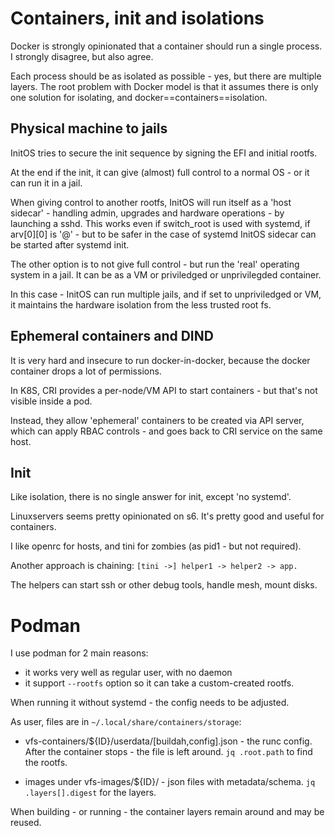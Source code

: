 # Containers, init and isolations

Docker is strongly opinionated that a container should run a single process. I strongly disagree, but also agree.

Each process should be as isolated as possible - yes,
but there are multiple layers. The root problem with
Docker model is that it assumes there is only one solution for isolating, and docker==containers==isolation.

## Physical machine to jails

InitOS tries to secure the init sequence by signing
the EFI and initial rootfs. 

At the end if the init, it can give (almost) full control to a normal OS - or it can run it in a jail.

When giving control to another rootfs, InitOS will 
run itself as a 'host sidecar' - handling admin, upgrades and hardware operations - by launching
a sshd. This works even if switch_root is used with 
systemd, if arv[0][0] is '@' - but to be safer in the 
case of systemd InitOS sidecar can be started after
systemd init.

The other option is to not give full control - but run
the 'real' operating system in a jail. It can be 
as a VM or priviledged or unprivilegded container.

In this case - InitOS can run multiple jails, and if 
set to unpriviledged or VM, it maintains the hardware
isolation from the less trusted root fs.

## Ephemeral containers and DIND

It is very hard and insecure to run docker-in-docker, because the docker container drops a lot of permissions.

In K8S, CRI provides a per-node/VM API to start containers - but that's not visible inside a pod.

Instead, they allow 'ephemeral' containers to be created via API server, which can apply RBAC controls - and goes back to CRI service on the same host.



## Init

Like isolation, there is no single answer for init, 
except 'no systemd'.

Linuxservers seems pretty opinionated on s6. It's pretty good and useful for containers. 

I like openrc for hosts, and tini for zombies (as pid1 - but not required).

Another approach is chaining:
` [tini ->] helper1 -> helper2 -> app. `

The helpers can start ssh or other debug tools, handle 
mesh, mount disks.

# Podman

I use podman for 2 main reasons:
- it works very well as regular user, with no daemon
- it support `--rootfs` option so it can take a custom-created rootfs.

When running it without systemd - the config needs to be adjusted.

As user, files are in `~/.local/share/containers/storage`:
- vfs-containers/${ID}/userdata/[buildah,config].json - the runc config. 
  After the container stops - the file is left around. 
  `jq .root.path` to find the rootfs. 

- images under vfs-images/${ID}/ - json files with metadata/schema.
  `jq .layers[].digest` for the layers.

When building - or running - the container layers remain around and
may be reused.